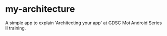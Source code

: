 # my-architecture
A simple app to explain 'Architecting your app' at GDSC Moi Android Series II training.
